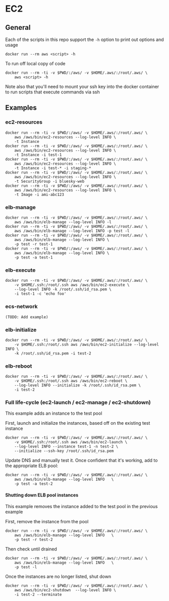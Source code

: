 # EC2

## General

Each of the scripts in this repo support the `-h` option to print out options
and usage

    docker run --rm aws <script> -h

To run off local copy of code

    docker run --rm -ti -v $PWD/:/aws/ -v $HOME/.aws/:/root/.aws/ \
        aws <script> -h

Note also that you'll need to mount your ssh key into the docker container
to run scripts that execute commands via ssh


## Examples

### ec2-resources

    docker run --rm -ti -v $PWD/:/aws/ -v $HOME/.aws/:/root/.aws/ \
        aws /aws/bin/ec2-resources --log-level INFO \
        -t Instance
    docker run --rm -ti -v $PWD/:/aws/ -v $HOME/.aws/:/root/.aws/ \
        aws /aws/bin/ec2-resources --log-level INFO \
        -t Instance -i test-1
    docker run --rm -ti -v $PWD/:/aws/ -v $HOME/.aws/:/root/.aws/ \
        aws /aws/bin/ec2-resources --log-level INFO \
        -t Instance -i test-* -i staging-*
    docker run --rm -ti -v $PWD/:/aws/ -v $HOME/.aws/:/root/.aws/ \
        aws /aws/bin/ec2-resources --log-level INFO \
        -t SecurityGroup -i bluesky-web
    docker run --rm -ti -v $PWD/:/aws/ -v $HOME/.aws/:/root/.aws/ \
        aws /aws/bin/ec2-resources --log-level INFO \
        -t Image -i ami-abc123

### elb-manage

    docker run --rm -ti -v $PWD/:/aws/ -v $HOME/.aws/:/root/.aws/ \
        aws /aws/bin/elb-manage --log-level INFO -l
    docker run --rm -ti -v $PWD/:/aws/ -v $HOME/.aws/:/root/.aws/ \
        aws /aws/bin/elb-manage --log-level INFO -p test -l
    docker run --rm -ti -v $PWD/:/aws/ -v $HOME/.aws/:/root/.aws/ \
        aws /aws/bin/elb-manage --log-level INFO \
        -p test -r test-1
    docker run --rm -ti -v $PWD/:/aws/ -v $HOME/.aws/:/root/.aws/ \
        aws /aws/bin/elb-manage --log-level INFO \
        -p test -a test-1

### elb-execute

    docker run --rm -ti -v $PWD/:/aws/ -v $HOME/.aws/:/root/.aws/ \
        -v $HOME/.ssh:/root/.ssh aws /aws/bin/ec2-execute \
        --log-level INFO -k /root/.ssh/id_rsa.pem \
        -i test-1 -c 'echo foo'

### ecs-network

    (TODO: Add example)

### elb-initialize

    docker run --rm -ti -v $PWD/:/aws/ -v $HOME/.aws/:/root/.aws/ \
        -v $HOME/.ssh:/root/.ssh aws /aws/bin/ec2-initialize --log-level INFO \
        -k /root/.ssh/id_rsa.pem -i test-2

### elb-reboot

    docker run --rm -ti -v $PWD/:/aws/ -v $HOME/.aws/:/root/.aws/ \
        -v $HOME/.ssh:/root/.ssh aws /aws/bin/ec2-reboot \
        --log-level INFO --initialize -k /root/.ssh/id_rsa.pem \
        -i test-2



### Full life-cycle (ec2-launch / ec2-manage / ec2-shutdown)

This example adds an instance to the test pool

First, launch and initialize the instances, based off on the existing test instance

    docker run --rm -ti -v $PWD/:/aws/ -v $HOME/.aws/:/root/.aws/ \
        -v $HOME/.ssh:/root/.ssh aws /aws/bin/ec2-launch \
        --log-level INFO --instance test-1 -n test-2 \
        --initialize --ssh-key /root/.ssh/id_rsa.pem

Update DNS and manually test it.  Once confident that it's working, add to the
appropriate ELB pool:

    docker run --rm -ti -v $PWD/:/aws/ -v $HOME/.aws/:/root/.aws/ \
        aws /aws/bin/elb-manage --log-level INFO   \
        -p test -a test-2

#### Shutting down ELB pool instances

This example removes the instance added to the test pool in the previous example

First, remove the instance from the pool

    docker run --rm -ti -v $PWD/:/aws/ -v $HOME/.aws/:/root/.aws/ \
        aws /aws/bin/elb-manage --log-level INFO   \
        -p test -r test-2

Then check until drained

    docker run --rm -ti -v $PWD/:/aws/ -v $HOME/.aws/:/root/.aws/ \
        aws /aws/bin/elb-manage --log-level INFO   \
        -p test -l

Once the instances are no longer listed, shut down

    docker run --rm -ti -v $PWD/:/aws/ -v $HOME/.aws/:/root/.aws/ \
        aws /aws/bin/ec2-shutdown  --log-level INFO \
        -i test-2 --terminate
